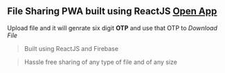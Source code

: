 ## File Sharing PWA built using ReactJS  [Open App](https://fileotp.netlify.app)
  Upload file and it will genrate six digit **OTP**  and use that OTP to *Download File*
  
> Built using ReactJS and Firebase

> Hassle free sharing of any type of file and of any size
